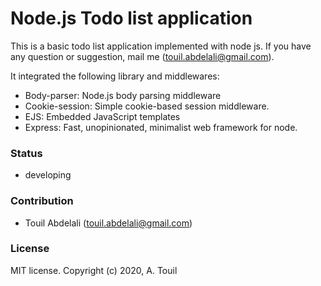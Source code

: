 # Node.js Todo list application
This is a basic todo list application implemented with node js. If you have any question or suggestion, mail me (touil.abdelali@gmail.com).

It integrated the following library and middlewares:
- Body-parser: Node.js body parsing middleware
- Cookie-session: Simple cookie-based session middleware.
- EJS: Embedded JavaScript templates
- Express: Fast, unopinionated, minimalist web framework for node.

### Status
- developing

### Contribution
- Touil Abdelali (touil.abdelali@gmail.com)

### License
MIT license. Copyright (c) 2020, A. Touil
